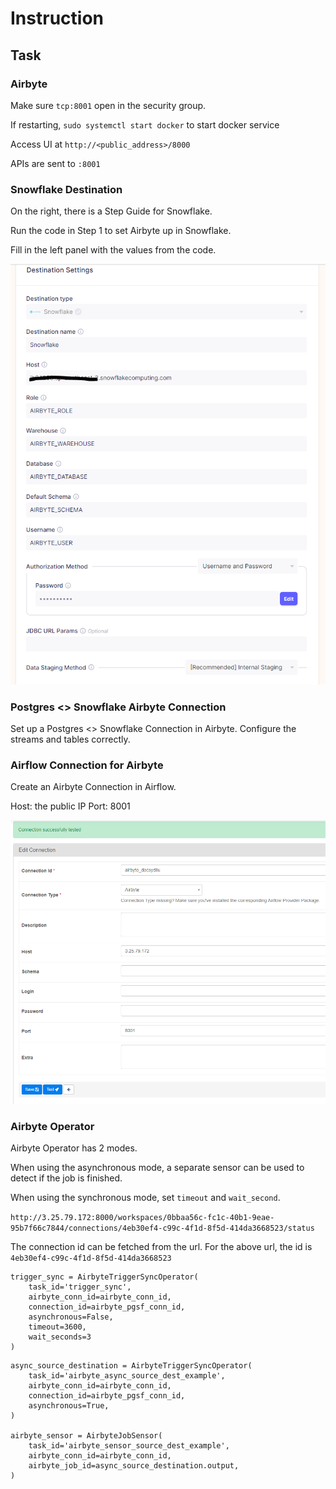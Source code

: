 # Instruction

## Task

### Airbyte
Make sure `tcp:8001` open in the security group.

If restarting, `sudo systemctl start docker` to start docker service

Access UI at `http://<public_address>/8000`

APIs are sent to `:8001`

### Snowflake Destination

On the right, there is a Step Guide for Snowflake.

Run the code in Step 1 to set Airbyte up in Snowflake.

Fill in the left panel with the values from the code.

![](images/snowflake_destination.png)

### Postgres <> Snowflake Airbyte Connection

Set up a Postgres <> Snowflake Connection in Airbyte. Configure the streams and tables correctly.

### Airflow Connection for Airbyte

Create an Airbyte Connection in Airflow.

Host: the public IP
Port: 8001

![](images/airbyte_conn.png)

### Airbyte Operator

Airbyte Operator has 2 modes.

When using the asynchronous mode, a separate sensor can be used to detect if the job is finished.

When using the synchronous mode, set `timeout` and `wait_second`.

`http://3.25.79.172:8000/workspaces/0bbaa56c-fc1c-40b1-9eae-95b7f66c7844/connections/4eb30ef4-c99c-4f1d-8f5d-414da3668523/status`

The connection id can be fetched from the url. For the above url, the id is `4eb30ef4-c99c-4f1d-8f5d-414da3668523`

```
trigger_sync = AirbyteTriggerSyncOperator(
    task_id='trigger_sync',
    airbyte_conn_id=airbyte_conn_id,
    connection_id=airbyte_pgsf_conn_id,
    asynchronous=False,
    timeout=3600,
    wait_seconds=3
)
```


```
async_source_destination = AirbyteTriggerSyncOperator(
    task_id='airbyte_async_source_dest_example',
    airbyte_conn_id=airbyte_conn_id,
    connection_id=airbyte_pgsf_conn_id,
    asynchronous=True,
)

airbyte_sensor = AirbyteJobSensor(
    task_id='airbyte_sensor_source_dest_example',
    airbyte_conn_id=airbyte_conn_id,
    airbyte_job_id=async_source_destination.output,
)
```